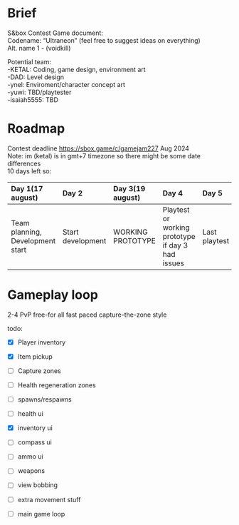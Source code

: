 # Brief

S\&box Contest Game document:  
Codename: “Ultraneon” (feel free to suggest ideas on everything)  
Alt. name 1 \- (voidkill)

Potential team:  
\-KETAL: Coding, game design, environment art  
\-DAD: Level design  
\-ynel: Enviroment/character concept art  
\-yuwi: TBD/playtester  
\-isaiah5555: TBD

# Roadmap

Contest deadline https://sbox.game/c/gamejam227 Aug 2024  
Note: im (ketal) is in gmt+7 timezone so there might be some date differences  
10 days left so:

| Day 1(17 august) | Day 2 | Day 3(19 august) | Day 4 | Day 5 | Day 6 | Day 7 | day  8 | Day 9 | Day 10 |
| :---- | :---- | :---- | :---- | :---- | :---- | :---- | :---- | :---- | :---- |
| Team planning, Development start | Start development | WORKING PROTOTYPE | Playtest or working prototype if day 3 had issues | Last playtest | Start polishing | UI, Music | TBD | Release | Media/presentation/hotfixes |

# Gameplay loop

2-4 PvP free-for all fast paced capture-the-zone style


todo:
- [x] Player inventory
- [x] Item pickup
- [ ] Capture zones
- [ ] Health regeneration zones
- [ ] spawns/respawns
- [ ] health ui
- [x] inventory ui
- [ ] compass ui
- [ ] ammo ui
- [ ] weapons
- [ ] view bobbing
- [ ] extra movement stuff
- [ ] main game loop

